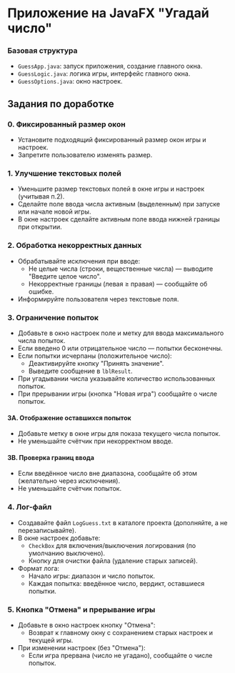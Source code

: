 # Приложение на JavaFX "Угадай число" 

### Базовая структура
- `GuessApp.java`: запуск приложения, создание главного окна.
- `GuessLogic.java`: логика игры, интерфейс главного окна.
- `GuessOptions.java`: окно настроек.

## Задания по доработке

### 0. Фиксированный размер окон
- Установите подходящий фиксированный размер окон игры и настроек.
- Запретите пользователю изменять размер.

### 1. Улучшение текстовых полей
- Уменьшите размер текстовых полей в окне игры и настроек (учитывая п.2).
- Сделайте поле ввода числа активным (выделенным) при запуске или начале новой игры.
- В окне настроек сделайте активным поле ввода нижней границы при открытии.

### 2. Обработка некорректных данных
- Обрабатывайте исключения при вводе:
  - Не целые числа (строки, вещественные числа) — выводите "Введите целое число".
  - Некорректные границы (левая ≥ правая) — сообщайте об ошибке.
- Информируйте пользователя через текстовые поля.

### 3. Ограничение попыток
- Добавьте в окно настроек поле и метку для ввода максимального числа попыток.
- Если введено 0 или отрицательное число — попытки бесконечны.
- Если попытки исчерпаны (положительное число):
  - Деактивируйте кнопку "Принять значение".
  - Выведите сообщение в `lblResult`.
- При угадывании числа указывайте количество использованных попыток.
- При прерывании игры (кнопка "Новая игра") сообщайте о числе попыток.

#### 3A. Отображение оставшихся попыток
- Добавьте метку в окне игры для показа текущего числа попыток.
- Не уменьшайте счётчик при некорректном вводе.

#### 3B. Проверка границ ввода
- Если введённое число вне диапазона, сообщайте об этом (желательно через исключения).
- Не уменьшайте счётчик попыток.

### 4. Лог-файл
- Создавайте файл `LogGuess.txt` в каталоге проекта (дополняйте, а не перезаписывайте).
- В окне настроек добавьте:
  - `CheckBox` для включения/выключения логирования (по умолчанию выключено).
  - Кнопку для очистки файла (удаление старых записей).
- Формат лога:
  - Начало игры: диапазон и число попыток.
  - Каждая попытка: введённое число, вердикт, оставшиеся попытки.

### 5. Кнопка "Отмена" и прерывание игры
- Добавьте в окно настроек кнопку "Отмена":
  - Возврат к главному окну с сохранением старых настроек и текущей игры.
- При изменении настроек (без "Отмена"):
  - Если игра прервана (число не угадано), сообщайте о числе попыток.

